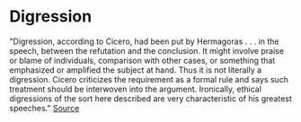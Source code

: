 # Digression
"Digression, according to Cicero, had been put by Hermagoras . . . in the speech, between the refutation and the conclusion. It might involve praise or blame of individuals, comparison with other cases, or something that emphasized or amplified the subject at hand. Thus it is not literally a digression. Cicero criticizes the requirement as a formal rule and says such treatment should be interwoven into the argument. Ironically, ethical digressions of the sort here described are very characteristic of his greatest speeches."
[Source](https://www.thoughtco.com/what-is-digression-1690454)
